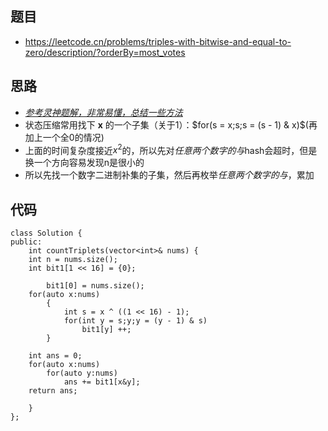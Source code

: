 ## 题目
- https://leetcode.cn/problems/triples-with-bitwise-and-equal-to-zero/description/?orderBy=most_votes
## 思路
- *[参考灵神题解，非常易懂，总结一些方法](https://leetcode.cn/problems/triples-with-bitwise-and-equal-to-zero/solutions/2145654/you-ji-qiao-de-mei-ju-chang-shu-you-hua-daxit/?orderBy=most_votes)*
- 状态压缩常用找下 **x** 的一个子集（关于1）：$for(s = x;s;s = (s - 1) & x)$(再加上一个全0的情况)
- 上面的时间复杂度接近$x^2$的，所以先对*任意两个数字的与*hash会超时，但是换一个方向容易发现n是很小的
- 所以先找一个数字二进制补集的子集，然后再枚举*任意两个数字的与*，累加
## 代码
```
class Solution {
public:
    int countTriplets(vector<int>& nums) {
	int n = nums.size();
	int bit1[1 << 16] = {0};

        bit1[0] = nums.size();
	for(auto x:nums)
        {
            int s = x ^ ((1 << 16) - 1);
			for(int y = s;y;y = (y - 1) & s)
				bit1[y] ++;
        }
		
	int ans = 0;
	for(auto x:nums)
		for(auto y:nums)
			ans += bit1[x&y];
	return ans;
		
    }
};
```